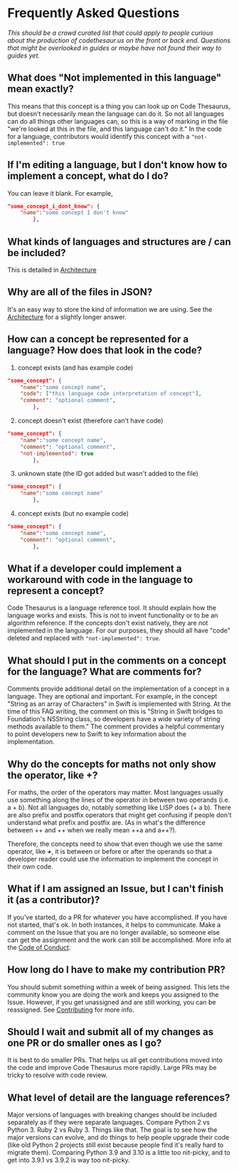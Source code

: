 # Frequently Asked Questions

*This should be a crowd curated list that could apply to people curious about the production of codethesaur.us on the front or back end. Questions that might be overlooked in guides or maybe have not found their way to guides yet.*

## What does "Not implemented in this language" mean exactly?
This means that this concept is a thing you can look up on Code Thesaurus, but doesn't necessarily mean the language can do it. So not all languages can do all things other languages can, so this is a way of marking in the file "we're looked at this in the file, and this language can't do it." 
In the code for a language, contributors would identify this concept with a `"not-implemented": true`

## If I'm editing a language, but I don't know how to implement a concept, what do I do?
You can leave it blank. For example, 

```json
"some_concept_i_dont_know": {
    "name":"some concept I don't know"
        },
```
## What kinds of languages and structures are / can be included?
This is detailed in [Architecture](project_architecture.md)

## Why are all of the files in JSON?
It's an easy way to store the kind of information we are using. See the [Architecture](project_architecture.md) for a slightly longer answer.

## How can a concept be represented for a language? How does that look in the code?

1. concept exists (and has example code)

```json
"some_concept": {
    "name":"some concept name",
    "code": ["this language code interpretation of concept"],
    "comment": "optional comment",
        },
```
2. concept doesn't exist (therefore can't have code)

```json
"some_concept": {
    "name":"some concept name",
    "comment": "optional comment",
    "not-implemented": true
        },
```
3. unknown state (the ID got added but wasn't added to the file)

```json
"some_concept": {
    "name":"some concept name"
        },
```
4. concept exists (but no example code)

```json
"some_concept": {
    "name":"some concept name",
    "comment": "optional comment",
        },
```

## What if a developer could implement a workaround with code in the language to represent a concept? 
Code Thesaurus is a language reference tool. It should explain how the language works and exists. This is not to invent functionality or to be an algorithm reference. If the concepts don't exist natively, they are not implemented in the language. For our purposes, they should all have "code" deleted and replaced with `"not-implemented": true`.

## What should I put in the comments on a concept for the language? What are comments for?
Comments provide additional detail on the implementation of a concept in a language. They are optional and important. For example, in the concept "String as an array of Characters" in Swift is implemented with String. At the time of this FAQ writing, the comment on this is "String in Swift bridges to Foundation's NSString class, so developers have a wide variety of string methods available to them." The comment provides a helpful commentary to point developers new to Swift to key information about the implementation.

## Why do the concepts for maths not only show the operator, like **+**?
For maths, the order of the operators may matter. Most languages usually use something along the lines of the operator in between two operands (i.e. a + b). Not all languages do, notably something like LISP does (+ a b).
There are also prefix and postfix operators that might get confusing if people don't understand what prefix and postfix are. (As in what's the difference between ++ and ++ when we really mean ++a and a++?).

Therefore, the concepts need to show that even though we use the same operator, like **+**, it is between or before or after the operands so that a developer reader could use the information to implement the concept in their own code.

## What if I am assigned an Issue, but I can't finish it (as a contributor)?
If you've started, do a PR for whatever you have accomplished. If you have not started, that's ok. In both instances, it helps to communicate. Make a comment on the Issue that you are no longer available, so someone else can get the assignment and the work can still be accomplished. More info at the [Code of Conduct](https://github.com/codethesaurus/codethesaur.us/blob/main/CODE_OF_CONDUCT.md). 

## How long do I have to make my contribution PR?
You should submit something within a week of being assigned. This lets the community know you are doing the work and keeps you assigned to the Issue. However, if you get unassigned and are still working, you can be reassigned. See [Contributing](contributing.md) for more info.

## Should I wait and submit all of my changes as one PR or do smaller ones as I go?
It is best to do smaller PRs. That helps us all get contributions moved into the code and improve Code Thesaurus more rapidly. Large PRs may be tricky to resolve with code review. 

## What level of detail are the language references? 
Major versions of languages with breaking changes should be included separately as if they were separate languages. Compare Python 2 vs Python 3. Ruby 2 vs Ruby 3. Things like that. The goal is to see how the major versions can evolve, and do things to help people upgrade their code (like old Python 2 projects still exist because people find it's really hard to migrate them). Comparing Python 3.9 and 3.10 is a little too nit-picky, and to get into 3.9.1 vs 3.9.2 is way too nit-picky.
